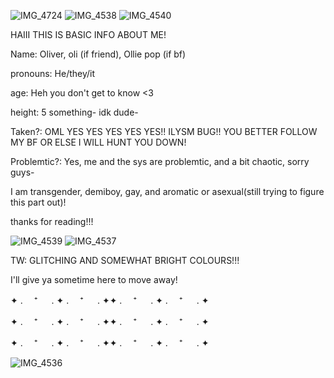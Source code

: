 ![IMG_4724](https://github.com/user-attachments/assets/34e8a25f-f1f7-47a3-8d49-5b228494332a)
![IMG_4538](https://github.com/user-attachments/assets/268c33d3-e6f9-43f4-a859-1e4be1c93f9d)
![IMG_4540](https://github.com/user-attachments/assets/31acea8a-f0ed-4ec8-8da1-95a34107b125)


HAIII THIS IS BASIC INFO ABOUT ME!

Name: Oliver, oli (if friend), Ollie pop (if bf)

pronouns: He/they/it

age: Heh you don't get to know <3

height: 5 something- idk dude-

Taken?: OML YES YES YES YES YES!! ILYSM BUG!! YOU BETTER FOLLOW MY BF OR ELSE I WILL HUNT YOU DOWN!

Problemtic?: Yes, me and the sys are problemtic, and a bit chaotic, sorry guys-

I am transgender, demiboy, gay, and aromatic or asexual(still trying to figure this part out)!

thanks for reading!!!


![IMG_4539](https://github.com/user-attachments/assets/d3e98525-f430-4b94-bbc5-60fb8694cc50)
![IMG_4537](https://github.com/user-attachments/assets/7a108140-d06f-42fc-903e-999a64b26fb9)


TW: GLITCHING AND SOMEWHAT BRIGHT COLOURS!!!

I'll give ya sometime here to move away!


✦ . 　⁺ 　 . ✦ . 　⁺ 　 . ✦✦ . 　⁺ 　 . ✦ . 　⁺ 　 . ✦


✦ . 　⁺ 　 . ✦ . 　⁺ 　 . ✦✦ . 　⁺ 　 . ✦ . 　⁺ 　 . ✦


✦ . 　⁺ 　 . ✦ . 　⁺ 　 . ✦✦ . 　⁺ 　 . ✦ . 　⁺ 　 . ✦






![IMG_4536](https://github.com/user-attachments/assets/b9d139c6-eaa4-4faa-a546-7653bf7b73cd)

<!--
**Rainy-chaos-sys/Rainy-chaos-sys** is a ✨ _special_ ✨ repository because its `README.md` (this file) appears on your GitHub profile.

Here are some ideas to get you started:

- 🔭 I’m currently working on ...
- 🌱 I’m currently learning ...
- 👯 I’m looking to collaborate on ...
- 🤔 I’m looking for help with ...
- 💬 Ask me about ...
- 📫 How to reach me: ...
- 😄 Pronouns: ...
- ⚡ Fun fact: ...
-->
